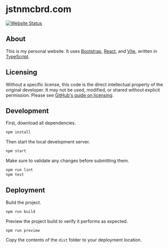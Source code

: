 # jstnmcbrd.com
[![Website Status](https://github.com/JstnMcBrd/jstnmcbrd.com/actions/workflows/status.yml/badge.svg)](https://github.com/JstnMcBrd/jstnmcbrd.com/actions/workflows/status.yml)

## About

This is my personal website. It uses [Bootstrap](https://getbootstrap.com/), [React](https://react.dev/), and [Vite](https://vitejs.dev/), written in [TypeScript](https://www.typescriptlang.org/).

## Licensing

Without a specific license, this code is the direct intellectual property of the original developer. It may not be used, modified, or shared without explicit permission.
Please see [GitHub's guide on licensing](https://docs.github.com/en/repositories/managing-your-repositorys-settings-and-features/customizing-your-repository/licensing-a-repository).

## Development

First, download all dependencies.
```sh
npm install
```

Then start the local development server.
```sh
npm start
```

Make sure to validate any changes before submitting them.
```sh
npm run lint
npm test
```

## Deployment

Build the project.
```sh
npm run build
```

Preview the project build to verify it performs as expected.
```sh
npm run preview
```

Copy the contents of the `dist` folder to your deployment location.
